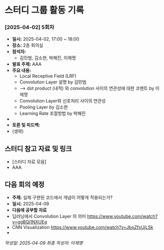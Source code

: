 # 스터디 그룹 활동 기록

### [2025-04-02] 5회차

-   **일시:** 2025-04-02, 17:00 ~ 18:00
-   **장소:** 2층 회의실
-   **참석자:**
    -   김민범, 김소현, 박해진, 이제명
-   **발표 주제:** AAA
-   **주요 내용:**
    -   Local Receptive Field (LRF)
    -   Convolution Layer 설명 by 김민범
    -   --> dot product (내적) 와 convolution 사이의 연관성에 대한 코멘트 by 이제명
    -   Convolution Layer와 신호처리 사이의 연관성
    -   Pooling Layer by 김소현
    -   Learning Rate 조절방법 by 박해진
-
-   **토론 및 피드백:**
-   (생략)

## 스터디 참고 자료 및 링크

-   [스터디 자료 모음]
-   AAA

## 다음 회의 예정

-   **주제:** 실제 구현된 코드에서 개념이 어떻게 적용되는가?
-   **일시:** 2025-04-09
-   **다음에 공부할 자료**
-   딥러닝에서 Convolution Layer 의 의미 https://www.youtube.com/watch?v=ggBQj1NXUEg
-   CNN Visualization https://www.youtube.com/watch?v=JboZfxUjLSk
-

_작성일: 2025-04-09_
_최종 작성자: 이제명_
